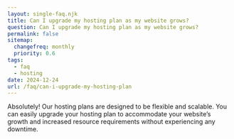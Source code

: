 ```yaml
---
layout: single-faq.njk
title: Can I upgrade my hosting plan as my website grows?
question: Can I upgrade my hosting plan as my website grows?
permalink: false
sitemap:
  changefreq: monthly
  priority: 0.6
tags:
  - faq
  - hosting
date: 2024-12-24
url: /faq/can-i-upgrade-my-hosting-plan
---
```


Absolutely! Our hosting plans are designed to be flexible and scalable. You can easily upgrade your hosting plan to accommodate your website’s growth and increased resource requirements without experiencing any downtime.
